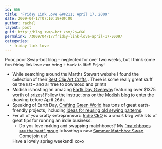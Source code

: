 ```yaml
---
id: 666
title: 'Friday Link Love &#8211; April 17, 2009'
date: 2009-04-17T07:10:19+00:00
author: rachel
layout: post
guid: http://blog.swap-bot.com/?p=666
permalink: /2009/04/17/friday-link-love-april-17-2009/
categories:
  - friday link love
---
```

Poor, poor Swap-bot blog &#8211; neglected for over two weeks, but I think some fun friday link love can bring it back to life!! Enjoy!

  * While searching around the Martha Stewart website I found the collection of their [Best Clip Art Crafts](http://www.marthastewart.com/photogallery/clip-art-and-templates?lnc=bf89cf380e1dd010VgnVCM1000005b09a00aRCRD&rsc=lpg_crafts&lpgStart=1&currentslide=1&currentChapter=1#ms-global-breadcrumbs) . There is some really great stuff on the list &#8211; and all free to download and print!!
  * Modish is hosting an amazing [Earth Day Giveaway](http://www.modishblog.com/modish/2009/04/cosa-verde-modish-earth-day-giveaway.html) featuring over $1375 worth of prizes! Follow the instructions on the [Modish blog](http://www.modishblog.com/modish/2009/04/cosa-verde-modish-earth-day-giveaway.html) to enter the drawing before April 26th.
  * Speaking of Earth Day, [Crafting Green World](http://craftingagreenworld.com/) has tons of great earth-friendly projects, including [ideas for reusing old sewing patterns](http://craftingagreenworld.com/2009/04/15/reuse-sewing-pattern-tissue-paper/).
  * For all of you crafty entrepreneurs, [Indie CEO](http://indieceo.blogspot.com/) is a smart blog with lots of great tips for running an indie business. 
      * Do you love making and swapping matchboxes? My [&#8220;matchboxes are the best&#8221; group](http://www.swap-bot.com/group/88ac1dfbff18fd2decfd430f501a13ad/about#comment-205346) is hosting a new [Summer Matchbox Swap](http://www.swap-bot.com/swap/show/35339) . Come join us! </ul> 
    Have a lovely spring weekend! xoxo